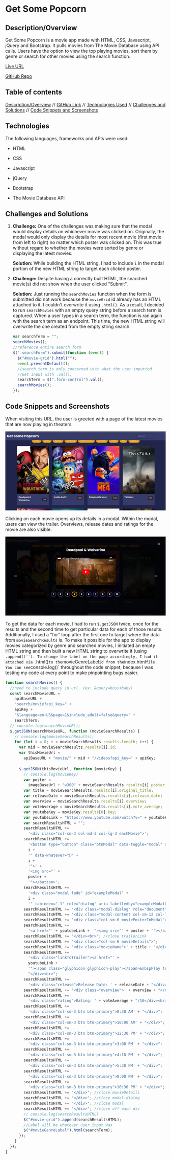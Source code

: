# Get Some Popcorn

## Description/Overview

Get Some Popcorn is a movie app made with HTML, CSS, Javascript, jQuery and Bootstrap. It pulls movies from The Movie Database using API calls. Users have the option to view the top playing movies, sort them by genre or search for other movies using the search function.

[Live URL](https://github.com/AadilAnsari19121/Get-Some-Popcorn.git)

[GitHub Repo](https://github.com/AadilAnsari19121/Get-Some-Popcorn.git)

## Table of contents

[Description/Overview](#description/overview) // [GitHub Link](#github-link) // [Technologies Used](#technologies) // [Challenges and Solutions](#challenges-and-solutions) // [Code Snippets and Screenshots](#code-snippets-and-screenshots)

## Technologies

The following languages, frameworks and APIs were used:

- HTML

- CSS

- Javascript

- jQuery

- Bootstrap

- The Movie Database API

## Challenges and Solutions

1.  **Challenge:** One of the challenges was making sure that the modal would display details on whichever movie was clicked on. Originally, the modal would only display the details for most recent movie (first movie from left to right) no matter which poster was clicked on. This was true without regard to whether the movies were sorted by genre or displaying the latest movies.

    **Solution:** While building the HTML string, I had to include `i` in the modal portion of the new HTML string to target each clicked poster.

2.  **Challenge:** Despite having a correctly built HTML, the searched movie(s) did not show when the user clicked "Submit".

    **Solution:** Just running the `searchMovies` function when the form is submitted did not work because the `movieGrid` id already has an HTML attached to it. I couldn't overwrite it using `.html()`. As a result, I decided to run `searchMovies` with an empty query string before a search term is captured. When a user types in a search term, the function is ran again with the search term as an endpoint. This time, the new HTML string will overwrite the one created from the empty string search.

    ```js
    var searchTerm = "";
    searchMovies();
    //reference entire search form
    $(".searchForm").submit(function (event) {
      $("#movie-grid").html("");
      event.preventDefault();
      //search term is only concerned with what the user inputted
      //Get input with .val();
      searchTerm = $(".form-control").val();
      searchMovies();
    });
    ```

## Code Snippets and Screenshots

When visiting this URL, the user is greeted with a page of the latest movies that are now playing in theaters.

![alt](IMG/image1.png)

Clicking on each movie opens up its details in a modal. Within the modal, users can view the trailer. Overviews, release dates and ratings for the movie are also visible.

![alt](IMG/image2.png)

To get the data for each movie, I had to run `$.getJSON` twice, once for the results and the second time to get particular data for each of those results. Additionally, I used a "for" loop after the first one to target where the data from `movieSearchResults` is. To make it possible for the app to display movies categorized by genre and searched movies, I initiated an empty HTML string and then built a new HTML string to overwrite it (using ` .append()``). To change the label on the page accordingly, I had it attached via  `.html()`to the`movieGenreLabel`id from the`index.html`file. You can see`console.log()` throughout the code snippet, because I was testing my code at every point to make pinpointing bugs easier.

```js
function searchMovies() {
  //need to include query in url. (ex: &query=boss+baby)
  const searchMovieURL =
    apiBaseURL +
    "search/movie?api_key=" +
    apiKey +
    "&language=en-US&page=1&include_adult=false&query=" +
    searchTerm;
  // console.log(searchMovieURL);
  $.getJSON(searchMovieURL, function (movieSearchResults) {
    // console.log(movieSearchResults);
    for (let i = 0; i < movieSearchResults.results.length; i++) {
      var mid = movieSearchResults.results[i].id;
      var thisMovieUrl =
        apiBaseURL + "movie/" + mid + "/videos?api_key=" + apiKey;

      $.getJSON(thisMovieUrl, function (movieKey) {
        // console.log(movieKey)
        var poster =
          imageBaseUrl + "w300" + movieSearchResults.results[i].poster_path;
        var title = movieSearchResults.results[i].original_title;
        var releaseDate = movieSearchResults.results[i].release_date;
        var overview = movieSearchResults.results[i].overview;
        var voteAverage = movieSearchResults.results[i].vote_average;
        var youtubeKey = movieKey.results[0].key;
        var youtubeLink = "https://www.youtube.com/watch?v=" + youtubeKey;
        var searchResultsHTML = "";
        searchResultsHTML +=
          '<div class="col-sm-3 col-md-3 col-lg-3 eachMovie">';
        searchResultsHTML +=
          '<button type="button" class="btnModal" data-toggle="modal" data-target="#exampleModal' +
          i +
          '" data-whatever="@' +
          i +
          '">' +
          '<img src="' +
          poster +
          '"></button>';
        searchResultsHTML +=
          '<div class="modal fade" id="exampleModal' +
          i +
          '" tabindex="-1" role="dialog" aria-labelledby="exampleModalLabel" aria-hidden="true">';
        searchResultsHTML += '<div class="modal-dialog" role="document">';
        searchResultsHTML += '<div class="modal-content col-sm-12 col-lg-12">';
        searchResultsHTML += '<div class="col-sm-6 moviePosterInModal">';
        searchResultsHTML +=
          '<a href="' + youtubeLink + '"><img src="' + poster + '"></a>';
        searchResultsHTML += "</div><br>"; //close trailerLink
        searchResultsHTML += '<div class="col-sm-6 movieDetails">';
        searchResultsHTML += '<div class="movieName">' + title + "</div><br>";
        searchResultsHTML +=
          '<div class="linkToTrailer"><a href="' +
          youtubeLink +
          '"><span class="glyphicon glyphicon-play"></span>&nbspPlay trailer</a>' +
          "</div><br>";
        searchResultsHTML +=
          '<div class="release">Release Date: ' + releaseDate + "</div><br>";
        searchResultsHTML += '<div class="overview">' + overview + "</div><br>";
        searchResultsHTML +=
          '<div class="rating">Rating: ' + voteAverage + "/10</div><br>";
        searchResultsHTML +=
          '<div class="col-sm-3 btn btn-primary">8:30 AM' + "</div>";
        searchResultsHTML +=
          '<div class="col-sm-3 btn btn-primary">10:00 AM' + "</div>";
        searchResultsHTML +=
          '<div class="col-sm-3 btn btn-primary">12:30 PM' + "</div>";
        searchResultsHTML +=
          '<div class="col-sm-3 btn btn-primary">3:00 PM' + "</div>";
        searchResultsHTML +=
          '<div class="col-sm-3 btn btn-primary">4:10 PM' + "</div>";
        searchResultsHTML +=
          '<div class="col-sm-3 btn btn-primary">5:30 PM' + "</div>";
        searchResultsHTML +=
          '<div class="col-sm-3 btn btn-primary">8:00 PM' + "</div>";
        searchResultsHTML +=
          '<div class="col-sm-3 btn btn-primary">10:30 PM' + "</div>";
        searchResultsHTML += "</div>"; //close movieDetails
        searchResultsHTML += "</div>"; //close modal-dialog
        searchResultsHTML += "</div>"; //close modal
        searchResultsHTML += "</div>"; //close off each div
        // console.log(searchResultsHTML)
        $("#movie-grid").append(searchResultsHTML);
        //Label will be whatever user input was
        $("#movieGenreLabel").html(searchTerm);
      });
    }
  });
}
```
